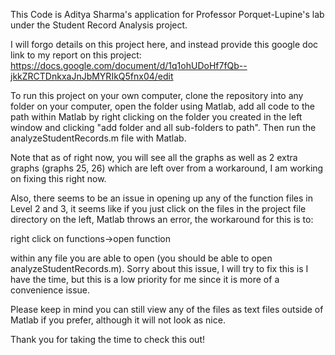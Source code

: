 This Code is Aditya Sharma's application for Professor Porquet-Lupine's lab under the Student Record Analysis project. 

I will forgo details on this project here, and instead provide this google doc link to my report on this project: https://docs.google.com/document/d/1q1ohUDoHf7fQb--jkkZRCTDnkxaJnJbMYRIkQ5fnx04/edit

To run this project on your own computer, clone the repository into any folder on your computer, open the folder using Matlab, add all code to the path within Matlab by right clicking on the folder you created in the left window and clicking "add folder and all sub-folders to path". Then run the analyzeStudentRecords.m file with Matlab.


Note that as of right now, you will see all the graphs as well as 2 extra graphs (graphs 25, 26) which are left over from a workaround, I am working on fixing this right now. 

Also, there seems to be an issue in opening up any of the function files in Level 2 and 3, it seems like if you just click on the files in the project file directory on the left, Matlab throws an error, the workaround for this is to: 

right click on functions->open function

within any file you are able to open (you should be able to open analyzeStudentRecords.m).
Sorry about this issue, I will try to fix this is I have the time, but this is a low priority for me since it is more of a convenience issue.

Please keep in mind you can still view any of the files as text files outside of Matlab if you prefer, although it will not look as nice.


Thank you for taking the time to check this out!
